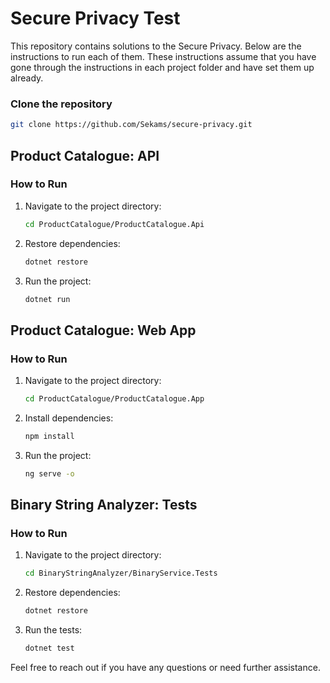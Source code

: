 # Secure Privacy Test

This repository contains solutions to the Secure Privacy. Below are the
instructions to run each of them. These instructions assume that you have gone
through the instructions in each project folder and have set them up already.

### Clone the repository

```sh
git clone https://github.com/Sekams/secure-privacy.git
```

## Product Catalogue: API

### How to Run

1. Navigate to the project directory:
   ```sh
   cd ProductCatalogue/ProductCatalogue.Api
   ```
2. Restore dependencies:
   ```sh
   dotnet restore
   ```
3. Run the project:
   ```sh
   dotnet run
   ```

## Product Catalogue: Web App

### How to Run

1. Navigate to the project directory:
   ```sh
   cd ProductCatalogue/ProductCatalogue.App
   ```
2. Install dependencies:
   ```sh
   npm install
   ```
3. Run the project:
   ```sh
   ng serve -o
   ```

## Binary String Analyzer: Tests

### How to Run

1. Navigate to the project directory:
   ```sh
   cd BinaryStringAnalyzer/BinaryService.Tests
   ```
2. Restore dependencies:
   ```sh
   dotnet restore
   ```
3. Run the tests:
   ```sh
   dotnet test
   ```

Feel free to reach out if you have any questions or need further assistance.
